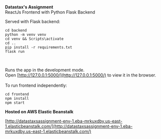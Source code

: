 **Datastax's Assignment** <br />
ReactJs Frontend with Python Flask Backend

Served with Flask backend:

```
cd backend
python -m venv venv
cd venv && Scripts\activate
cd ..
pip install -r requirements.txt
flask run
```

<br />

Runs the app in the development mode.<br />
Open [http://127.0.0.1:5000/](http://127.0.0.1:5000/) to view it in the browser.
<br />
<br />
To run frontend independently:

```
cd frontend
npm install 
npm start
```


**Hosted on AWS Elastic Beanstalk**

[http://datastaxsassignment-env-1.eba-mrkuxdby.us-east-1.elasticbeanstalk.com/](http://datastaxsassignment-env-1.eba-mrkuxdby.us-east-1.elasticbeanstalk.com/)
